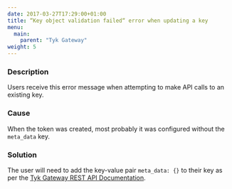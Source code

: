 ```yaml
---
date: 2017-03-27T17:29:00+01:00
title: “Key object validation failed“ error when updating a key
menu:
  main:
    parent: "Tyk Gateway"
weight: 5 
---
```


### Description
Users receive this error message when attempting to make API calls to an existing key.

### Cause
When the token was created, most probably it was configured without the `meta_data` key.

### Solution
The user will need to add the key-value pair `meta_data: {}` to their key as per the [Tyk Gateway REST API Documentation](/docs/tyk-rest-api/).
